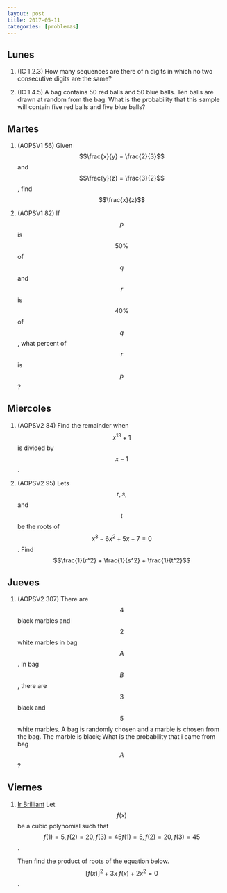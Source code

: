 ```yaml
---
layout: post
title: 2017-05-11
categories: [problemas]
---
```


## Lunes

1. (IC 1.2.3) How many sequences are there of n digits in which no two consecutive digits are the same?

2. (IC 1.4.5) A bag contains 50 red balls and 50 blue balls. Ten balls are drawn at random from the bag. What is the probability that this sample will contain five red balls and five blue balls?

## Martes

1. (AOPSV1 56) Given $$\frac{x}{y} = \frac{2}{3}$$ and $$\frac{y}{z} = \frac{3}{2}$$, find $$\frac{x}{z}$$

2. (AOPSV1 82) If $$p$$ is $$50\%$$ of $$q$$ and $$r$$ is $$40\%$$ of $$q$$, what percent of $$r$$ is $$p$$?

## Miercoles

1. (AOPSV2 84) Find the remainder when $$x^{13} +1$$ is divided by $$x-1$$.

2. (AOPSV2 95) Lets $$r, s,$$ and $$t$$ be the roots of $$x^3 - 6x^2 + 5x - 7 = 0$$. Find $$\frac{1}{r^2} + \frac{1}{s^2} + \frac{1}{t^2}$$

## Jueves

1. (AOPSV2 307) There are $$4$$ black marbles and $$2$$ white marbles in bag $$A$$. In bag $$B$$, there are $$3$$ black and $$5$$ white marbles. A bag is randomly chosen and a marble is chosen from the bag.  The marble is black;  What is the probability that i came from bag $$A$$?

## Viernes

1. [Ir Brilliant](https://brilliant.org/practice/functions-level-5-challenges/?p=1) Let $$f(x)$$ be a cubic polynomial such that $$f(1) = 5, f(2) = 20, f(3) = 45f(1)=5,f(2)=20,f(3)=45$$.

    Then find the product of roots of the equation below.
        $$[f(x)]^{2} + 3x \ f(x) + 2x^{2} = 0$$.
